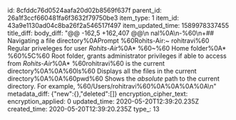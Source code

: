 id: 8cfddc76d0524aafa20d02b8569f637f
parent_id: 26a1f3ccf660481fa6f3632f79750be3
item_type: 1
item_id: 43a9e1130ad04c8ba26f2a546517f497
item_updated_time: 1589978337455
title_diff: 
body_diff: "@@ -162,5 +162,407 @@\n nal%0A\n-%60\n+## Navigating a file directory%0APrompt %60Rohits-Air:~ rohitravi$%60%0A* %60$%60 Regular priveleges for user *Rohits-Air*%0A* %60~%60 Home folder%0A* %60%5C%60 Root folder, grants administrator privileges if able to access from *Rohits-Air*%0A* %60rohitravi%60 is the current directory%0A%0A%60ls%60 Displays all the files in the current directory%0A%0A%60pwd%60 Shows the *absolute* path to the current directory. For example, %60/Users/rohitravi%60%0A%0A%0A%0A\n"
metadata_diff: {"new":{},"deleted":[]}
encryption_cipher_text: 
encryption_applied: 0
updated_time: 2020-05-20T12:39:20.235Z
created_time: 2020-05-20T12:39:20.235Z
type_: 13